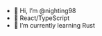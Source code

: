 - 👋 Hi, I’m @nighting98
- 👀 React/TypeScript
- 🌱 I’m currently learning Rust

<!---
nighting98/nighting98 is a ✨ special ✨ repository because its `README.md` (this file) appears on your GitHub profile.
You can click the Preview link to take a look at your changes.
--->
